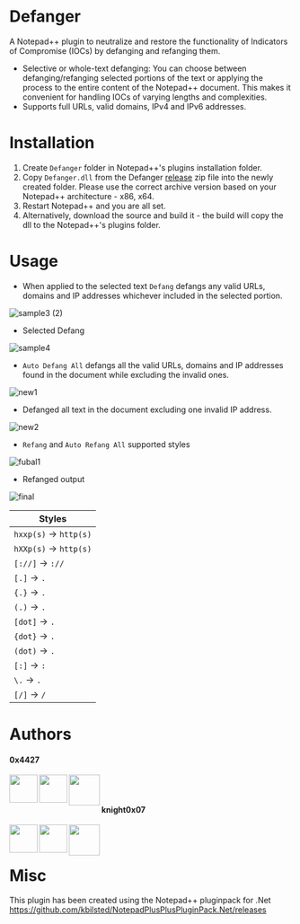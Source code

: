 # Defanger
A Notepad++ plugin to neutralize and restore the functionality of Indicators of Compromise (IOCs) by defanging and refanging them.

- Selective or whole-text defanging: You can choose between defanging/refanging selected portions of the text or applying the process to the entire content of the Notepad++ document. This makes it convenient for handling IOCs of varying lengths and complexities.
- Supports full URLs, valid domains, IPv4 and IPv6 addresses. 

# Installation

1. Create `Defanger` folder in Notepad++'s plugins installation folder.
2. Copy `Defanger.dll` from the Defanger [release](https://github.com/0x4427/Defanger/releases) zip file into the newly created folder. Please use the correct archive version based on your Notepad++ architecture - x86, x64.
3. Restart Notepad++ and you are all set.
4. Alternatively, download the source and build it - the build will copy the dll to the Notepad++'s plugins folder.

# Usage

- When applied to the selected text `Defang` defangs any valid URLs, domains and IP addresses whichever included in the selected portion.

![sample3 (2)](https://github.com/0x4427/Defanger/assets/91937971/412809e7-16a7-4944-b1a6-ac39e5e70890)

- Selected Defang

![sample4](https://github.com/0x4427/Defanger/assets/91937971/0058ede8-fe50-422b-9461-3f334352ab02)

- `Auto Defang All` defangs all the valid URLs, domains and IP addresses found in the document while excluding the invalid ones.

![new1](https://github.com/0x4427/Defanger/assets/91937971/1ae6a97a-0b5f-439c-9023-276a1fa4aafb)

- Defanged all text in the document excluding one invalid IP address.

![new2](https://github.com/0x4427/Defanger/assets/91937971/c02b4ba4-25bb-40c8-9f44-6e025812b7d8)

- `Refang` and `Auto Refang All` supported styles

![fubal1](https://github.com/0x4427/Defanger/assets/91937971/7b467a6a-1371-460e-9bdc-da910590ca63)

- Refanged output
  
![final ](https://github.com/0x4427/Defanger/assets/91937971/061893b7-bce4-4e63-b612-a07e28398abe)

| Styles                |
|---------------------------|                                    
|   `hxxp(s)` -> `http(s)`   |
|   `hXXp(s)` -> `http(s)`   |
|       `[://]` -> `://`    |                            
|       `[.]` -> `.`        |                    
|       `{.}` -> `.`        |
|       `(.)` -> `.`        |
|       `[dot]` -> `.`      |
|       `{dot}` -> `.`      |
|       `(dot)` -> `.`      |
|       `[:]` -> `:`        |
|       `\.`  -> `.`        |
|       `[/]` -> `/`        |

# Authors

#### 0x4427
  
[<img align="left" width="50px" src="https://github-production-user-asset-6210df.s3.amazonaws.com/72227999/246673026-44eca0ae-3020-4041-86f4-778f7236e3dc.svg">](https://twitter.com/0x4427/) 
[<img align="left" width="50px" src="https://github-production-user-asset-6210df.s3.amazonaws.com/72227999/246673032-6ab6cd40-918e-429f-9905-c93750dfa35c.svg">](https://linkedin.com/0x4427/) 
[<img align="left" width="55px" src="https://github-production-user-asset-6210df.s3.amazonaws.com/72227999/246673029-1380eb15-d262-40e6-928f-1321a9338e41.svg">](https://github.com/0x4427/)
<br/> &nbsp;

#### knight0x07

[<img align="left" width="50px" src="https://github-production-user-asset-6210df.s3.amazonaws.com/72227999/246673026-44eca0ae-3020-4041-86f4-778f7236e3dc.svg">](https://twitter.com/knight0x07/) 
[<img align="left" width="50px" src="https://github-production-user-asset-6210df.s3.amazonaws.com/72227999/246673032-6ab6cd40-918e-429f-9905-c93750dfa35c.svg">](https://linkedin.com/niraj-s/) 
[<img align="left" width="55px" src="https://github-production-user-asset-6210df.s3.amazonaws.com/72227999/246673029-1380eb15-d262-40e6-928f-1321a9338e41.svg">](https://github.com/knight0x07/)
<br/> &nbsp;

# Misc
This plugin has been created using the Notepad++ pluginpack for .Net https://github.com/kbilsted/NotepadPlusPlusPluginPack.Net/releases
